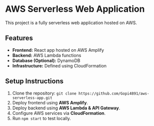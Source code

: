 # AWS Serverless Web Application

This project is a fully serverless web application hosted on AWS.

## Features
- **Frontend:** React app hosted on AWS Amplify
- **Backend:** AWS Lambda functions
- **Database (Optional):** DynamoDB
- **Infrastructure:** Defined using CloudFormation

## Setup Instructions
1. Clone the repository: `git clone https://github.com/Gopi4891/aws-serverless-app.git`
2. Deploy frontend using **AWS Amplify**.
3. Deploy backend using **AWS Lambda & API Gateway**.
4. Configure AWS services via **CloudFormation**.
5. Run `npm start` to test locally.
